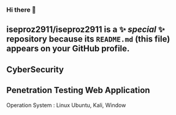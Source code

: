 ### Hi there 👋


**iseproz2911/iseproz2911** is a ✨ _special_ ✨ repository because its `README.md` (this file) appears on your GitHub profile.
---
CyberSecurity 
---
Penetration Testing Web Application
---
Operation System : Linux Ubuntu, Kali, Window
